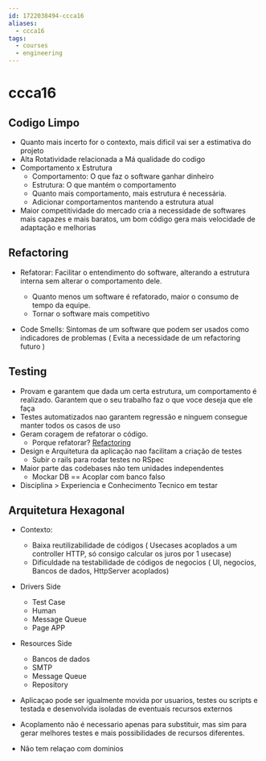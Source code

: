 ```yaml
---
id: 1722038494-ccca16
aliases:
  - ccca16
tags:
  - courses
  - engineering
---
```


# ccca16

## Codigo Limpo

- Quanto mais incerto for o contexto, mais dificil vai ser a estimativa do projeto
- Alta Rotatividade relacionada a Má qualidade do codigo
- Comportamento x Estrutura
  - Comportamento: O que faz o software ganhar dinheiro
  - Estrutura: O que mantém o comportamento
  - Quanto mais comportamento, mais estrutura é necessária.
  - Adicionar comportamentos mantendo a estrutura atual
- Maior competitividade do mercado cria a necessidade de softwares mais capazes e mais baratos, um bom código gera mais velocidade de adaptação e melhorias

## Refactoring

- Refatorar: Facilitar o entendimento do software, alterando a estrutura interna sem alterar o comportamento dele.

  - Quanto menos um software é refatorado, maior o consumo de tempo da equipe.
  - Tornar o software mais competitivo

- Code Smells: Sintomas de um software que podem ser usados como indicadores de problemas ( Evita a necessidade de um refactoring futuro )

## Testing

- Provam e garantem que dada um certa estrutura, um comportamento é realizado. Garantem que o seu trabalho faz o que voce deseja que ele faça
- Testes automatizados nao garantem regressão e ninguem consegue manter todos os casos de uso
- Geram coragem de refatorar o código.
  - Porque refatorar? [Refactoring](#refactoring)
- Design e Arquitetura da aplicação nao facilitam a criação de testes
  - Subir o rails para rodar testes no RSpec
- Maior parte das codebases não tem unidades independentes
  - Mockar DB == Acoplar com banco falso
- Disciplina > Experiencia e Conhecimento Tecnico em testar

## Arquitetura Hexagonal

- Contexto:
  - Baixa reutilizabilidade de códigos ( Usecases acoplados a um controller HTTP, só consigo calcular os juros por 1 usecase)
  - Dificuldade na testabilidade de códigos de negocios ( UI, negocios, Bancos de dados, HttpServer acoplados)

- Drivers Side
  - Test Case
  - Human
  - Message Queue
  - Page APP

- Resources Side
  - Bancos de dados
  - SMTP
  - Message Queue
  - Repository

- Aplicaçao pode ser igualmente movida por usuarios, testes ou scripts e testada e desenvolvida isoladas de eventuais recursos externos
- Acoplamento não é necessario apenas para substituir, mas sim para gerar melhores testes e mais possibilidades de recursos diferentes.
- Não tem relaçao com dominios
